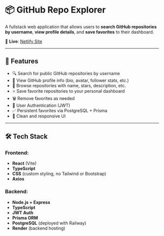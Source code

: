 # 📦 GitHub Repo Explorer

A fullstack web application that allows users to **search GitHub repositories by username**, **view profile details**, and **save favorites** to their dashboard.

🔗 **Live**: [Netlify Site](https://github-repos-explorers.netlify.app/login)

---

## 🧠 Features

- 🔍 Search for public GitHub repositories by username
- 👤 View GitHub profile info (bio, avatar, follower stats, etc.)
- 📁 Browse repositories with name, stars, description, etc.
- ⭐ Save favorite repositories to your personal dashboard
- 🗑 Remove favorites as needed
- 🔐 User Authentication (JWT)
- ✅ Persistent favorites via PostgreSQL + Prisma
- 📄 Clean and responsive UI

---

## 🛠️ Tech Stack

### Frontend:
- **React** (Vite)
- **TypeScript**
- **CSS** (custom styling, no Tailwind or Bootstrap)
- **Axios**

### Backend:
- **Node.js + Express**
- **TypeScript**
- **JWT Auth**
- **Prisma ORM**
- **PostgreSQL** (deployed with Railway)
- **Render** (backend hosting)
